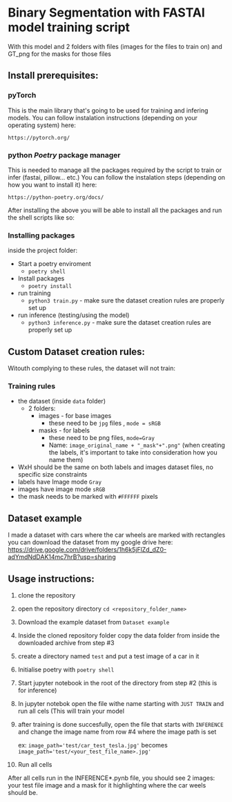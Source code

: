 # Binary Segmentation with FASTAI model training script

With this model and 2 folders with files (images for the files to train on) and GT_png for the masks for those files

## Install prerequisites:

### pyTorch
This is the main library that's going to be used for training and infering models. You can follow instalation instructions (depending on your operating system) here:

``https://pytorch.org/``

### python *Poetry* package manager
This is needed to manage all the packages required by the script to train or infer (fastai, pillow... etc.) You can follow the instalation steps (depending on how you want to install it) here:

``https://python-poetry.org/docs/``


After installing the above you will be able to install all the packages and run the shell scripts like so:

### Installing packages

inside the project folder:

* Start a poetry enviroment
  * ``poetry shell``
* Install packages
  * ``poetry install``
* run training
  * ``python3 train.py`` - make sure the dataset creation rules are properly set up
* run inference (testing/using the model)
  * ``python3 inference.py`` - make sure the dataset creation rules are properly set up

## Custom Dataset creation rules:

Witouth complying to these rules, the dataset will not train:

### Training rules

* the dataset (inside ``data`` folder)
  * 2 folders:
    * images - for base images
      * these need to be ``jpg`` files , ``mode = sRGB``
    * masks - for labels
      * these need to be png files, ``mode=Gray``
      * Name: ``image_original_name + "_mask"+".png"`` (when creating the labels, it's important to take into consideration how you name them)
* WxH should be the same on both labels and images dataset files, no specific size constraints
* labels have Image mode ``Gray``
* images have image mode ``sRGB``
* the mask needs to be marked with ``#FFFFFF`` pixels


## Dataset example

I made a dataset with cars where the car wheels are marked with rectangles
you can download the dataset from my google drive here:
https://drive.google.com/drive/folders/1h6k5jFlZd_dZ0-adYmdNdDAK14mc7hrB?usp=sharing

## Usage instructions:

1. clone the repository
2. open the repository directory ``cd <repository_folder_name>``
3. Download the example dataset from ``Dataset example``
4. Inside the cloned repository folder copy the data folder from inside the downloaded archive from step #3
5. create a directory named ``test`` and put a test image of a car in it
6. Initialise poetry with ``poetry shell``
7. Start jupyter notebook in the root of the directory from step #2 (this is for inference)
8. In jupyter notebok open the file withe name starting with ``JUST TRAIN`` and run all cels (This will train your model
9. after training is done succesfully, open the file that starts with ``INFERENCE`` and change the image name from row #4 where the image path is set
    
    ex: ``image_path='test/car_test_tesla.jpg'`` becomes `` image_path='test/<your_test_file_name>.jpg'``
    
    
10. Run all cells

After all cells run in the INFERENCE*.pynb file, you should see 2 images: your test file image and a mask for it highlighting where the car weels should be.
